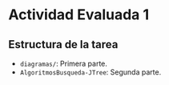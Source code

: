 # Actividad Evaluada 1

## Estructura de la tarea

* `diagramas/`: Primera parte.
* `AlgoritmosBusqueda-JTree`: Segunda parte.